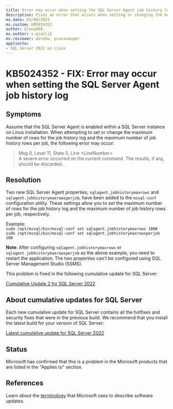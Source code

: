 ```yaml
---
title: Error may occur when setting the SQL Server Agent job history log
description: Fixes an error that occurs when setting or changing the maximum number of job history log rows and job history rows per job.
ms.date: 03/08/2023
ms.custom: KB5024352
author: Elena068
ms.author: v-qianli2
ms.reviewer: derekw, pcaronauger
appliesto:
- SQL Server 2022 on Linux
---
```

# KB5024352 - FIX: Error may occur when setting the SQL Server Agent job history log

## Symptoms

Assume that the SQL Server Agent is enabled within a SQL Server instance on Linux installation. When attempting to set or change the maximum number of rows for the job history log and the maximum number of job history rows per job, the following error may occur:

>Msg 0, Level 11, State 0, Line \<LineNumber> </br>A severe error occurred on the current command. The results, if any, should be discarded.

## Resolution

Two new SQL Server Agent properties, `sqlagent.jobhistorymaxrows` and `sqlagent.jobhistorymaxrowsperjob`, have been added to the `mssql-conf` configuration utility. These settings allow you to set the maximum number of rows for the job history log and the maximum number of job history rows per job, respectively.

Example: </br>`sudo /opt/mssql/bin/mssql-conf set sqlagent.jobhistorymaxrows 1000` </br>`sudo /opt/mssql/bin/mssql-conf set sqlagent.jobhistorymaxrowsperjob 100`

**Note**: After configuring `sqlagent.jobhistorymaxrows` or `sqlagent.jobhistorymaxrowsperjob` as the above example, you need to restart the application. The two properties can't be configured using SQL Server Management Studio (SSMS).

This problem is fixed in the following cumulative update for SQL Server:

[Cumulative Update 2 for SQL Server 2022](cumulativeupdate2.md)

## About cumulative updates for SQL Server

Each new cumulative update for SQL Server contains all the hotfixes and security fixes that were in the previous build. We recommend that you install the latest build for your version of SQL Server:

[Latest cumulative update for SQL Server 2022](build-versions.md)

## Status

Microsoft has confirmed that this is a problem in the Microsoft products that are listed in the "Applies to" section.

## References

Learn about the [terminology](../../../windows-client/deployment/standard-terminology-software-updates.md) that Microsoft uses to describe software updates.
